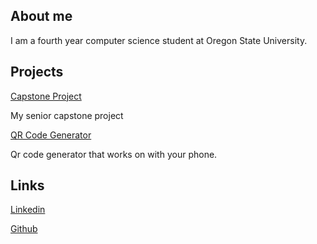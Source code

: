 ## About me

I am a fourth year computer science student at Oregon State University.
## Projects

[Capstone Project](https://github.com/sdnguyen98/miniPaint) 

My senior capstone project


[QR Code Generator](https://github.com/sdnguyen98/Qr-Code-Generator)

Qr code generator that works on with your phone.


## Links
[Linkedin](https://www.linkedin.com/in/steven-nguyen-70b683140/)

[Github](https://github.com/sdnguyen98)
